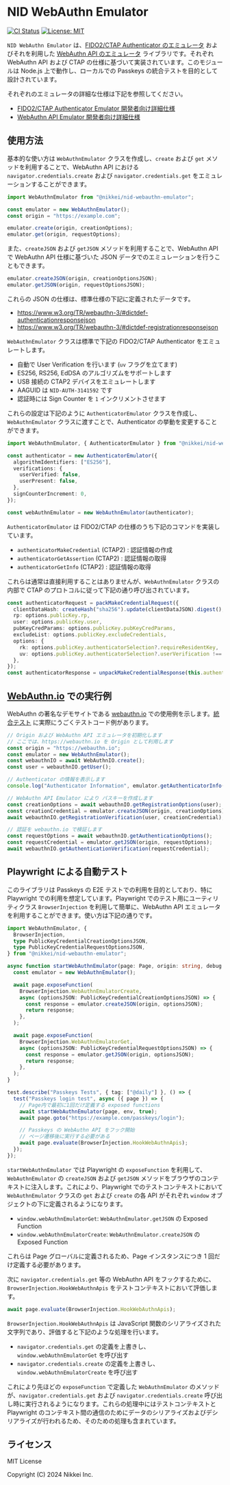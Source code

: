 # NID WebAuthn Emulator

[![CI Status](https://github.com/Nikkei/nid-webauthn-emulator/actions/workflows/ci.yml/badge.svg)](https://github.com/Nikkei/nid-webauthn-emulator/actions/workflows/ci.yml)
[![License: MIT](https://img.shields.io/badge/License-MIT-yellow.svg)](https://opensource.org/licenses/MIT)

`NID WebAuthn Emulator` は、[FIDO2/CTAP Authenticator のエミュレータ](src/authenticator/authenticator-emulator.ts) およびそれを利用した [WebAuthn API のエミュレータ](src/webauthn/webauthn-emulator.ts) ライブラリです。それぞれ WebAuthn API および CTAP の仕様に基づいて実装されています。このモジュールは Node.js 上で動作し、ローカルでの Passkeys の統合テストを目的として設計されています。

それぞれのエミュレータの詳細な仕様は下記を参照してください。

- [FIDO2/CTAP Authenticator Emulator 開発者向け詳細仕様](docs/authenticator-emulator.md)
- [WebAuthn API Emulator 開発者向け詳細仕様](docs/webauthn-emulator.md)

## 使用方法

基本的な使い方は `WebAuthnEmulator` クラスを作成し、`create` および `get` メソッドを利用することで、WebAuthn API における `navigator.credentials.create` および `navigator.credentials.get` をエミュレーションすることができます。

```TypeScript
import WebAuthnEmulator from "@nikkei/nid-webauthn-emulator";

const emulator = new WebAuthnEmulator();
const origin = "https://example.com";

emulator.create(origin, creationOptions);
emulator.get(origin, requestOptions);
```

また、`createJSON` および `getJSON` メソッドを利用することで、WebAuthn API で WebAuthn API 仕様に基づいた JSON データでのエミュレーションを行うこともできます。

```TypeScript
emulator.createJSON(origin, creationOptionsJSON);
emulator.getJSON(origin, requestOptionsJSON);
```

これらの JSON の仕様は、標準仕様の下記に定義されたデータです。

- <https://www.w3.org/TR/webauthn-3/#dictdef-authenticationresponsejson>
- <https://www.w3.org/TR/webauthn-3/#dictdef-registrationresponsejson>

`WebAuthnEmulator` クラスは標準で下記の FIDO2/CTAP Authenticator をエミュレートします。

- 自動で User Verification を行います (`uv` フラグを立てます)
- ES256, RS256, EdDSA のアルゴリズムをサポートします
- USB 接続の CTAP2 デバイスをエミュレートします
- AAGUID は `NID-AUTH-3141592` です
- 認証時には Sign Counter を `1` インクリメントさせます

これらの設定は下記のように `AuthenticatorEmulator` クラスを作成し、`WebAuthnEmulator` クラスに渡すことで、Authenticator の挙動を変更することができます。

```TypeScript
import WebAuthnEmulator, { AuthenticatorEmulator } from "@nikkei/nid-webauthn-emulator";

const authenticator = new AuthenticatorEmulator({
  algorithmIdentifiers: ["ES256"],
  verifications: {
    userVerified: false,
    userPresent: false,
  },
  signCounterIncrement: 0,
});

const webAuthnEmulator = new WebAuthnEmulator(authenticator);
```

`AuthenticatorEmulator` は FIDO2/CTAP の仕様のうち下記のコマンドを実装しています。

- `authenticatorMakeCredential` (CTAP2) : 認証情報の作成
- `authenticatorGetAssertion` (CTAP2) : 認証情報の取得
- `authenticatorGetInfo` (CTAP2) : 認証情報の取得

これらは通常は直接利用することはありませんが、`WebAuthnEmulator` クラスの内部で CTAP のプロトコルに従って下記の通り呼び出されています。

```TypeScript
const authenticatorRequest = packMakeCredentialRequest({
  clientDataHash: createHash("sha256").update(clientDataJSON).digest(),
  rp: options.publicKey.rp,
  user: options.publicKey.user,
  pubKeyCredParams: options.publicKey.pubKeyCredParams,
  excludeList: options.publicKey.excludeCredentials,
  options: {
    rk: options.publicKey.authenticatorSelection?.requireResidentKey,
    uv: options.publicKey.authenticatorSelection?.userVerification !== "discouraged",
  },
});
const authenticatorResponse = unpackMakeCredentialResponse(this.authenticator.command(authenticatorRequest));
```

## [WebAuthn.io](https://webauthn.io/) での実行例

WebAuthn の著名なデモサイトである [webauthn.io](https://webauthn.io/) での使用例を示します。[統合テスト](spec/integration/integration.spec.ts) に実際にうごくテストコード例があります。

```TypeScript
// Origin および WebAuthn API エミュレータを初期化します
// ここでは、https://webauthn.io を Origin として利用します
const origin = "https://webauthn.io";
const emulator = new WebAuthnEmulator();
const webauthnIO = await WebAuthnIO.create();
const user = webauthnIO.getUser();

// Authenticator の情報を表示します
console.log("Authenticator Information", emulator.getAuthenticatorInfo());

// WebAuthn API Emulator により パスキーを作成します
const creationOptions = await webauthnIO.getRegistrationOptions(user);
const creationCredential = emulator.createJSON(origin, creationOptions);
await webauthnIO.getRegistrationVerification(user, creationCredential);

// 認証を webauthn.io で検証します
const requestOptions = await webauthnIO.getAuthenticationOptions();
const requestCredential = emulator.getJSON(origin, requestOptions);
await webauthnIO.getAuthenticationVerification(requestCredential);
```

## Playwright による自動テスト

このライブラリは Passkeys の E2E テストでの利用を目的としており、特に Playwright での利用を想定しています。Playwright でのテスト用にユーティリティクラス `BrowserInjection` を利用して簡単に、WebAuthn API エミュレータを利用することができます。使い方は下記の通りです。

```TypeScript
import WebAuthnEmulator, {
  BrowserInjection,
  type PublicKeyCredentialCreationOptionsJSON,
  type PublicKeyCredentialRequestOptionsJSON,
} from "@nikkei/nid-webauthn-emulator";

async function startWebAuthnEmulator(page: Page, origin: string, debug = false) {
  const emulator = new WebAuthnEmulator();

  await page.exposeFunction(
    BrowserInjection.WebAuthnEmulatorCreate,
    async (optionsJSON: PublicKeyCredentialCreationOptionsJSON) => {
      const response = emulator.createJSON(origin, optionsJSON);
      return response;
    },
  );

  await page.exposeFunction(
    BrowserInjection.WebAuthnEmulatorGet,
    async (optionsJSON: PublicKeyCredentialRequestOptionsJSON) => {
      const response = emulator.getJSON(origin, optionsJSON);
      return response;
    },
  );
}

test.describe("Passkeys Tests", { tag: ["@daily"] }, () => {
  test("Passkeys login test", async ({ page }) => {
    // Page内で最初に1回だけ定義する exposed functions
    await startWebAuthnEmulator(page, env, true);
    await page.goto("https://example.com/passkeys/login");

    // Passkeys の WebAuthn API をフック開始
    // ページ遷移後に実行する必要がある
    await page.evaluate(BrowserInjection.HookWebAuthnApis);
  });
});
```

`startWebAuthnEmulator` では Playwright の `exposeFunction` を利用して、`WebAuthnEmulator` の `createJSON` および `getJSON` メソッドをブラウザのコンテキストに注入します。これにより、Playwright でのテストコンテキストにおいて `WebAuthnEmulator` クラスの `get` および `create` の各 API がそれぞれ `window` オブジェクトの下に定義されるようになります。

- `window.webAuthnEmulatorGet`: `WebAuthnEmulator.getJSON` の Exposed Function
- `window.webAuthnEmulatorCreate`: `WebAuthnEmulator.createJSON` の Exposed Function

これらは Page グローバルに定義されるため、Page インスタンスにつき 1 回だけ定義する必要があります。

次に `navigator.credentials.get` 等の WebAuthn API をフックするために、`BrowserInjection.HookWebAuthnApis` をテストコンテキストにおいて評価します。

```TypeScript
await page.evaluate(BrowserInjection.HookWebAuthnApis);
```

`BrowserInjection.HookWebAuthnApis` は JavaScript 関数のシリアライズされた文字列であり、評価すると下記のような処理を行います。

- `navigator.credentials.get` の定義を上書きし、`window.webAuthnEmulatorGet` を呼び出す
- `navigator.credentials.create` の定義を上書きし、`window.webAuthnEmulatorCreate` を呼び出す

これにより先ほどの `exposeFunction` で定義した `WebAuthnEmulator` のメソッドが、`navigator.credentials.get` および `navigator.credentials.create` 呼び出し時に実行されるようになります。これらの処理中にはテストコンテキストと Playwright のコンテキスト間の通信のためにデータのシリアライズおよびデシリアライズが行われるため、そのための処理も含まれています。

## ライセンス

MIT License

Copyright (C) 2024 Nikkei Inc.
